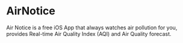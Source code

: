 # AirNotice
Air Notice is a free iOS App that always watches air pollution for you, provides Real-time Air Quality Index (AQI) and Air Quality forecast.
